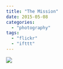 ```yaml
---
title: "The Mission"
date: 2015-05-08
categories: 
  - "photography"
tags: 
  - "flickr"
  - "ifttt"
---
```


![](https://farm9.staticflickr.com/8764/17241342959_fd66014d3c_b.jpg)
